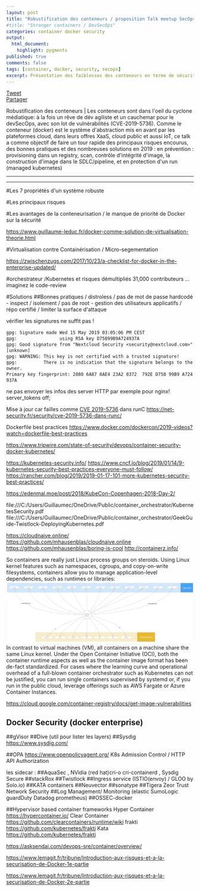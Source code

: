 ```yaml
---
layout: post
title: "Robustification des conteneurs / proposition Talk meetup SecOps(french post)"
#title: "Stronger containers / DevSecOps"
categories: container docker security
output:
  html_document:
    highlight: pygments
published: true
comments: false
tags: [container, docker, security, secops]    
excerpt: Présentation des faiblesses des conteneurs en terme de sécurité et des solutions
---
```

<div class="social-media-list">
<a href="https://twitter.com/share?ref_src=twsrc%5Etfw" class="twitter-share-button" data-show-count="false">Tweet</a>
<script type="IN/Share" data-url="{{ site.url }}{{ page.url }}"></script>
<div class="fb-share-button" data-href="{{ site.url }}{{ page.url }}" data-layout="button" data-size="small"><a target="_blank" href="https://www.facebook.com/sharer/sharer.php?u={{ site.url }}{{ page.url }}" class="fb-xfbml-parse-ignore">Partager</a></div>
</div>

Robustification des conteneurs | 
Les conteneurs sont dans l'oeil du cyclone médiatique: à la fois un rêve de dév agiliste et un cauchemar pour le devSecOps, avec son lot de vulnérabilités (CVE-2019-5736). Comme le conteneur (docker) est le système d'abstraction mis en avant par les plateformes cloud, dans leurs offres XaaS, cloud public et aussi IoT, ce talk a comme objectif de faire un tour rapide des principaux risques encourus, des bonnes pratiques et des nombreuses solutions en 2019 :
en prévention : provisioning dans un registry, scan, contrôle d'intégrité d'image, la construction d'image dans le SDLC/pipeline,
 et en protection d'un run (managed kubernetes)

---

<object data="/pdf/20190617_SecOps_meetup.pdf" width="850" height="650" type='application/pdf'/>

-------------
#Les 7 propriétés d'un système robuste

#Les principaux risques

#Les avantages de la conteneurisation / le manque de priorité de Docker sur la sécurité

https://www.guillaume-leduc.fr/docker-comme-solution-de-virtualisation-theorie.html

#Virtualisation contre Containérisation / Micro-segementation

https://zwischenzugs.com/2017/10/23/a-checklist-for-docker-in-the-enterprise-updated/

#orchestrateur /Kubernetes  et risques démultipliés
31,000 contributeurs ... imaginez le code-review

#Solutions 
##Bonnes pratiques / distroless / pas de mot de passe hardcodé - inspect  / isolement / pas de root - gestion des utilisateurs applicatifs / répo certifié / limiter la surface d'attaque

vérifier les signatures ne suffit pas !
```
gpg: Signature made Wed 15 May 2019 03:05:06 PM CEST
gpg:                using RSA key D75899B9A724937A
gpg: Good signature from "Nextcloud Security <security@nextcloud.com>" [unknown]
gpg: WARNING: This key is not certified with a trusted signature!
gpg:          There is no indication that the signature belongs to the owner.
Primary key fingerprint: 2880 6A87 8AE4 23A2 8372  792E D758 99B9 A724 937A
```

ne pas envoyer les infos des server HTTP
par exemple pour nginx!
server_tokens off;


Mise à jour car failles comme [CVE 2019-5736](https://nvd.nist.gov/vuln/detail/CVE-2019-5736) dans runC https://net-security.fr/security/cve-2019-5736-dans-runc/

Dockerfile best practices
https://www.docker.com/dockercon/2019-videos?watch=dockerfile-best-practices

https://www.tripwire.com/state-of-security/devops/container-security-docker-kubernetes/

https://kubernetes-security.info/
https://www.cncf.io/blog/2019/01/14/9-kubernetes-security-best-practices-everyone-must-follow/
https://rancher.com/blog/2019/2019-01-17-101-more-kubernetes-security-best-practices/

https://edenmal.moe/post/2018/KubeCon-Copenhagen-2018-Day-2/

file:///C:/Users/Guillaumec/OneDrive/Public/container_orchestrator/KubernetesSecurity.pdf
file:///C:/Users/Guillaumec/OneDrive/Public/container_orchestrator/GeekGuide-Twistlock-DeployingKubernetes.pdf


https://cloudnaive.online/
https://github.com/mhausenblas/cloudnaive.online
https://github.com/mhausenblas/boring-is-cool
http://containerz.info/

So containers are really just Linux process groups on steroids. Using Linux kernel features such as namespaces, cgroups, and copy-on-write filesystems, containers allow you to manage application-level dependencies, such as runtimes or libraries:
![alt text](/images/20190522-containers.png "LXC / ")
In contrast to virtual machines (VM), all containers on a machine share the same Linux kernel. Under the Open Container Initiative (OCI), both the container runtime aspects as well as the container image format has been de-fact standardized.
For cases where the learning curve and operational overhead of a full-blown container orchestrator such as Kubernetes can not be justified, you can run single containers supervised by systemd or, if you run in the public cloud, leverage offerings such as AWS Fargate or Azure Container Instances.


https://cloud.google.com/container-registry/docs/get-image-vulnerabilities

## Docker Security (docker enterprise) 

##gVisor
##Dive (util pour lister les layers)
##Sysdig
https://www.sysdig.com/

##OPA https://www.openpolicyagent.org/ K8s Admission Control / HTTP API Authorization

les sidecar :
##AquaSec , NVidia (red hat)cri-o cri-containerd , Sysdig Secure 
##stackRox
##Twistlock
##Ingress service (ISTIO(envoy) / GLOO by Solo.io)
##KATA containers
##Neuvector
##sonatype
##Tigera Zeor Trust Network Security
##Log Management/ Monitoring (elastic SumoLogic guardDuty Datadog prometheus)
##OSSEC-docker

##Hypervisor based container frameworks
Hyper Container https://hypercontainer.io/
Clear Container https://github.com/clearcontainers/runtime/wiki
frakti  https://github.com/kubernetes/frakti
Kata https://github.com/kubernetes/frakti

https://asksendai.com/devops-sre/container/overview/


https://www.lemagit.fr/tribune/Introduction-aux-risques-et-a-la-securisation-de-Docker-1e-partie

https://www.lemagit.fr/tribune/Introduction-aux-risques-et-a-la-securisation-de-Docker-2e-partie
